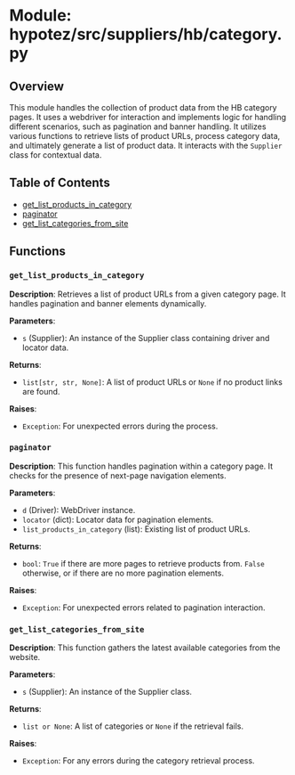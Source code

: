 # Module: hypotez/src/suppliers/hb/category.py

## Overview

This module handles the collection of product data from the HB category pages. It uses a webdriver for interaction and implements logic for handling different scenarios, such as pagination and banner handling. It utilizes various functions to retrieve lists of product URLs, process category data, and ultimately generate a list of product data.  It interacts with the `Supplier` class for contextual data.

## Table of Contents

* [get_list_products_in_category](#get_list_products_in_category)
* [paginator](#paginator)
* [get_list_categories_from_site](#get_list_categories_from_site)

## Functions

### `get_list_products_in_category`

**Description**: Retrieves a list of product URLs from a given category page. It handles pagination and banner elements dynamically.

**Parameters**:

- `s` (Supplier): An instance of the Supplier class containing driver and locator data.

**Returns**:

- `list[str, str, None]`: A list of product URLs or `None` if no product links are found.

**Raises**:
- `Exception`:  For unexpected errors during the process.



### `paginator`

**Description**: This function handles pagination within a category page. It checks for the presence of next-page navigation elements.

**Parameters**:

- `d` (Driver): WebDriver instance.
- `locator` (dict): Locator data for pagination elements.
- `list_products_in_category` (list): Existing list of product URLs.

**Returns**:

- `bool`: `True` if there are more pages to retrieve products from.  `False` otherwise, or if there are no more pagination elements.

**Raises**:
- `Exception`: For unexpected errors related to pagination interaction.



### `get_list_categories_from_site`

**Description**:  This function gathers the latest available categories from the website.

**Parameters**:

- `s` (Supplier): An instance of the Supplier class.

**Returns**:

- `list or None`: A list of categories or `None` if the retrieval fails.

**Raises**:
- `Exception`: For any errors during the category retrieval process.